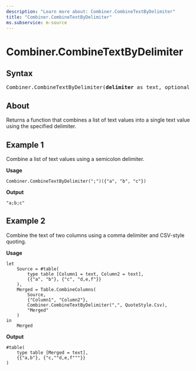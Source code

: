 ```yaml
---
description: "Learn more about: Combiner.CombineTextByDelimiter"
title: "Combiner.CombineTextByDelimiter"
ms.subservice: m-source
---
```

# Combiner.CombineTextByDelimiter

## Syntax

<pre>
Combiner.CombineTextByDelimiter(<b>delimiter</b> as text, optional <b>quoteStyle</b> as nullable number) as function
</pre>

## About

Returns a function that combines a list of text values into a single text value using the specified delimiter.

## Example 1

Combine a list of text values using a semicolon delimiter.

**Usage**

```powerquery-m
Combiner.CombineTextByDelimiter(";")({"a", "b", "c"})
```

**Output**

`"a;b;c"`

## Example 2

Combine the text of two columns using a comma delimiter and CSV-style quoting.

**Usage**

```powerquery-m
let
    Source = #table(
        type table [Column1 = text, Column2 = text],
        {{"a", "b"}, {"c", "d,e,f"}}
    ),
    Merged = Table.CombineColumns(
        Source,
        {"Column1", "Column2"},
        Combiner.CombineTextByDelimiter(",", QuoteStyle.Csv),
        "Merged"
    )
in
    Merged
```

**Output**

```powerquery-m
#table(
    type table [Merged = text],
    {{"a,b"}, {"c,""d,e,f"""}}
)
```
